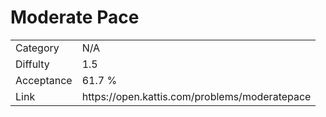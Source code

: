 # Moderate Pace

<table>
    <tr>
        <td>Category</td>
        <td>N/A</td>
    </tr>
    <tr>
        <td>Diffulty</td>
        <td>1.5</td>
    </tr>
    <tr>
        <td>Acceptance</td>
        <td>61.7 %</td>
    </tr>
    <tr>
        <td>Link</td>
        <td>https://open.kattis.com/problems/moderatepace</td>
    </tr>
</table>